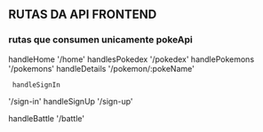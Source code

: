 
## RUTAS DA API FRONTEND

### rutas que consumen unicamente pokeApi
handleHome
'/home'
handlesPokedex
'/pokedex'
handlePokemons
'/pokemons'
 handleDetails
 '/pokemon/:pokeName'


     handleSignIn
 '/sign-in'
  handleSignUp
  '/sign-up'
  
   handleBattle
   '/battle'